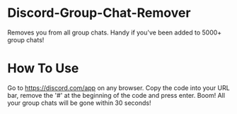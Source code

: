 # Discord-Group-Chat-Remover
Removes you from all group chats. Handy if you've been added to 5000+ group chats! 

# How To Use
Go to https://discord.com/app on any browser. Copy the code into your URL bar, remove the '#' at the beginning of the code and press enter.
Boom! All your group chats will be gone within 30 seconds!
